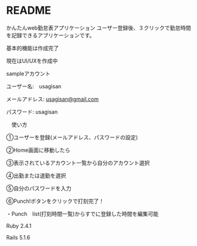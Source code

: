 # README

かんたんweb勤怠表アプリケーション
ユーザー登録後、３クリックで勤怠時間を記録できるアプリケーションです。

基本的機能は作成完了

現在はUI/UXを作成中

sampleアカウント

ユーザー名:　usagisan

メールアドレス: usagisan@gmail.com

パスワード: usagisan


　使い方
 
 ①ユーザーを登録(メールアドレス、パスワードの設定)
 
 ②Home画面に移動したら
 
 ③表示されているアカウント一覧から自分のアカウント選択
 
 ④出勤または退勤を選択
 
 ⑤自分のパスワードを入力
 
 ⑥Punch!ボタンをクリックで打刻完了！
 
 ・Punch　list(打刻時間一覧)からすでに登録した時間を編集可能
 

Ruby 2.4.1

Rails 5.1.6
